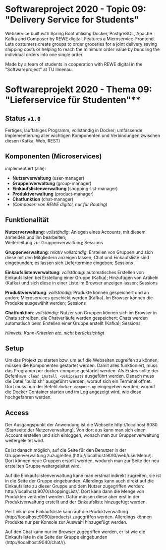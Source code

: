 # Softwareproject 2020 - Topic 09: "Delivery Service for Students"

Webservice built with Spring Boot utilising Docker, PostgreSQL, Apache Kafka and Composer by REWE digital. Features a Microservice-Frontend. Lets costumers create groups to order groceries for a joint delivery saving shipping costs or helping to reach the minimum order value by bundling the individual orders into one single order.

Made by a team of students in cooperation with REWE digital in the "Softwareproject" at TU Ilmenau.

# Softwareprojekt 2020 - Thema 09: "Lieferservice für Studenten"**

## Status  `v1.0`
Fertiges, lauffähiges Programm, vollständig in Docker; umfassende Implementierung 
aller wichtigen Komponenten und Verbindungen zwischen diesen (Kafka, Web, REST)

## Komponenten (Microservices)
implementiert (alle):
* **Nutzerverwaltung** (user-manager)
* **Gruppenverwaltung** (group-manager)
* **Einkaufslistenverwaltung** (shopping-list-manager)
* **Produktverwaltung** (product-manager)
* **Chatfunktion** (chat-manager)
* _(Composer: von REWE digital, nur für Routing)_

## Funktionalität
**Nutzerverwaltung**: _vollständig_: Anlegen eines Accounts, 
mit diesem anmelden und ihn bearbeiten;  
Weiterleitung zur Gruppenverwaltung; Sessions

**Gruppenverwaltung**: _relativ vollständig_: Erstellen von Gruppen und sich diese mit den 
Mitgliedern anzeigen lassen; Chat und Einkaufsliste sind eingebunden; es lassen 
sich Liefertermine eingeben; Sessions

**Einkaufslistenverwaltung**: _vollständig_: automatisches Erstellen von Einkaufslisten bei 
Erstellung einer Gruppe (Kafka); Hinzufügen von Artikeln (Kafka) und sich diese in einer 
Liste im Browser anzeigen lassen; Sessions

**Produktverwaltung**: _vollständig_: Produkte können gespeichert und an andere 
Microservices geschickt werden (Kafka). Im Browser können die Produkte ausgewählt werden; 
Sessions

**Chatfunktion**: _vollständig_: Nutzer von Gruppen können sich im Browser 
in Chats schreiben, die Chatverläufe werden gespeichert; Chats werden automatisch 
beim Erstellen einer Gruppe erstellt (Kafka); Sessions

_Hinweis: Kann-Kriterien etc. nicht berücksichtigt_

## Setup
Um das Projekt zu starten bzw. um auf die Webseiten zugreifen zu können, müssen die 
Komponenten gestartet werden. Damit alles funktioniert, muss das Programm per docker-compose 
gestartet werden. Als Erstes sollte der Befehl `mvn clean install -DskipTests` ausgeführt 
werden. Danach muss die Datei "build.sh" ausgeführt werden, worauf sich ein Terminal öffnet. 
Dort muss nun der Befehl `docker compose up` eingegeben werden, worauf die Docker Container 
starten und im Log angezeigt wird, wie diese hochgefahren werden.

## Access
Der Ausgangspunkt der Anwendung ist die Webseite http://localhost:9080 
(Startseite der Nutzerverwaltung). Von dort aus kann man sich einen Account erstellen und 
sich einloggen, wonach man zur Gruppenverwaltung weitergeleitet wird.

Es ist danach möglich, auf die Seite für den Benutzer in der Gruppenverwaltung zuzugreifen 
(http://localhost:9010/web/userMenu/). Dort können neue Gruppen erstellt werden, 
wodurch man zur Seite der neu erstellten Gruppe weitergeleitet wird.

Auf die Einkaufslistenverwaltung kann man erstmal indirekt zugreifen, 
sie ist in die Seite der Gruppe eingebunden. Allerdings kann auch direkt auf die Einkaufsliste zu dieser 
Gruppe und dem Nutzer zugegriffen werden: http://localhost:9070/shoppingList/<groupId>/<userEmail>. 
Dort kann dann die Menge von Produkten verändert werden. Dafür müssen diese aber erst in der 
Produktverwaltung erstellt und der Einkaufsliste hinzugefügt werden.

Per Link in der Einkaufsliste kann auf die Produktverwaltung (http://localhost:9060/products) 
zugegriffen werden. 
Allerdings können Produkte nur per Konsole zur Auswahl hinzugefügt werden.

Auf den Chat kann nur im Browser zugegriffen werden, er ist wie die Einkaufsliste 
in die Seite der Gruppe eingebunden (http://localhost:9040/chat/<groupId>/<userEmail>).
